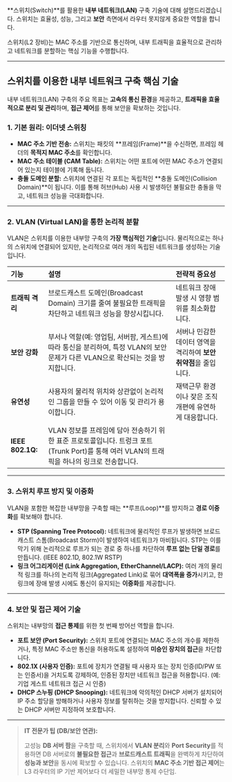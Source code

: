 **스위치(Switch)**를 활용한 **내부 네트워크(LAN)** 구축 기술에 대해 설명드리겠습니다. 스위치는 효율성, 성능, 그리고 **보안** 측면에서 라우터 못지않게 중요한 역할을 합니다.

스위치(L2 장비)는 MAC 주소를 기반으로 통신하며, 내부 트래픽을 효율적으로 관리하고 네트워크를 분할하는 핵심 기능을 수행합니다.

---

##  스위치를 이용한 내부 네트워크 구축 핵심 기술

내부 네트워크(LAN) 구축의 주요 목표는 **고속의 통신 환경**을 제공하고, **트래픽을 효율적으로 분리 및 관리**하며, **접근 제어**를 통해 보안을 확보하는 것입니다.

### 1. 기본 원리: 이더넷 스위칭

* **MAC 주소 기반 전송:** 스위치는 패킷의 **프레임(Frame)**을 수신하면, 프레임 헤더의 **목적지 MAC 주소**를 확인합니다.
* **MAC 주소 테이블 (CAM Table):** 스위치는 어떤 포트에 어떤 MAC 주소가 연결되어 있는지 테이블에 기록해 둡니다.
* **충돌 도메인 분할:** 스위치에 연결된 각 포트는 독립적인 **충돌 도메인(Collision Domain)**이 됩니다. 이를 통해 허브(Hub) 사용 시 발생하던 불필요한 충돌을 막고, 네트워크 성능을 극대화합니다.

---

### 2. VLAN (Virtual LAN)을 통한 논리적 분할

VLAN은 스위치를 이용한 내부망 구축의 **가장 핵심적인 기술**입니다. 물리적으로는 하나의 스위치에 연결되어 있지만, 논리적으로 여러 개의 독립된 네트워크를 생성하는 기술입니다.

| 기능 | 설명 | 전략적 중요성 |
| :--- | :--- | :--- |
| **트래픽 격리** | 브로드캐스트 도메인(Broadcast Domain) 크기를 줄여 불필요한 트래픽을 차단하고 네트워크 성능을 향상시킵니다. | 네트워크 장애 발생 시 영향 범위를 최소화합니다. |
| **보안 강화** | 부서나 역할(예: 영업팀, 서버팜, 게스트)에 따라 통신을 분리하여, 특정 VLAN의 보안 문제가 다른 VLAN으로 확산되는 것을 방지합니다. | 서버나 민감한 데이터 영역을 격리하여 **보안 취약점**을 줄입니다. |
| **유연성** | 사용자의 물리적 위치와 상관없이 논리적인 그룹을 만들 수 있어 이동 및 관리가 용이합니다. | 재택근무 환경이나 잦은 조직 개편에 유연하게 대응합니다. |
| **IEEE 802.1Q:** | VLAN 정보를 프레임에 담아 전송하기 위한 표준 프로토콜입니다. 트렁크 포트(Trunk Port)를 통해 여러 VLAN의 트래픽을 하나의 링크로 전송합니다. |

---

### 3. 스위치 루프 방지 및 이중화

VLAN을 포함한 복잡한 내부망을 구축할 때는 **루프(Loop)**를 방지하고 **경로 이중화**를 확보해야 합니다.

* **STP (Spanning Tree Protocol):** 네트워크에 물리적인 루프가 발생하면 브로드캐스트 스톰(Broadcast Storm)이 발생하여 네트워크가 마비됩니다. STP는 이를 막기 위해 논리적으로 루프가 되는 경로 중 하나를 차단하여 **루프 없는 단일 경로**를 만듭니다. (IEEE 802.1D, 802.1W RSTP)
* **링크 어그리게이션 (Link Aggregation, EtherChannel/LACP):** 여러 개의 물리적 링크를 하나의 논리적 링크(Aggregated Link)로 묶어 **대역폭을 증가**시키고, 한 링크에 장애 발생 시에도 통신이 유지되는 **이중화**를 제공합니다.

---

### 4. 보안 및 접근 제어 기술

스위치는 내부망의 **접근 통제**를 위한 첫 번째 방어선 역할을 합니다.

* **포트 보안 (Port Security):** 스위치 포트에 연결되는 MAC 주소의 개수를 제한하거나, 특정 MAC 주소만 통신을 허용하도록 설정하여 **미승인 장치의 접근**을 차단합니다.
* **802.1X (사용자 인증):** 포트에 장치가 연결될 때 사용자 또는 장치 인증(ID/PW 또는 인증서)을 거치도록 강제하여, 인증된 장치만 네트워크 접근을 허용합니다. (예: 기업 게스트 네트워크 접근 시 인증)
* **DHCP 스누핑 (DHCP Snooping):** 네트워크에 악의적인 DHCP 서버가 설치되어 IP 주소 할당을 방해하거나 사용자 정보를 탈취하는 것을 방지합니다. 신뢰할 수 있는 DHCP 서버만 지정하여 보호합니다.

---

> **IT 전문가 팁 (DB/보안 연관):**
>
> 고성능 **DB 서버 팜**을 구축할 때, 스위치에서 **VLAN 분리**와 **Port Security**를 적용하면 DB 서버로의 **불필요한 접근**과 **브로드캐스트 트래픽**을 완벽하게 차단하여 **성능과 보안**을 동시에 확보할 수 있습니다. 스위치의 **MAC 주소 기반 접근 제어**는 L3 라우터의 IP 기반 제어보다 더 세밀한 내부망 통제 수단임.
